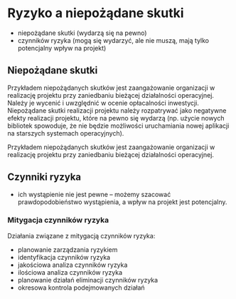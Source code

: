 # Ryzyko a niepożądane skutki

* niepożądane skutki \(wydarzą się na pewno\) 
* czynników ryzyka \(mogą się wydarzyć, ale nie muszą, mają tylko potencjalny wpływ na projekt\)

## Niepożądane skutki 

Przykładem niepożądanych skutków jest zaangażowanie organizacji w realizację projektu przy zaniedbaniu bieżącej działalności operacyjnej. Należy je wycenić i uwzględnić w ocenie opłacalności inwestycji. Niepożądane skutki realizacji projektu należy rozpatrywać jako negatywne efekty realizacji projektu, które na pewno się wydarzą \(np. użycie nowych bibliotek spowoduje, że nie będzie możliwości uruchamiania nowej aplikacji na starszych systemach operacyjnych\).

Przykładem niepożądanych skutków jest zaangażowanie organizacji w realizację projektu przy zaniedbaniu bieżącej działalności operacyjnej. 

## Czynniki ryzyka 

- ich wystąpienie nie jest pewne – możemy szacować prawdopodobieństwo wystąpienia, a wpływ na projekt jest potencjalny.

### Mitygacja czynników ryzyka

Działania związane z mitygacją czynników ryzyka:

* planowanie zarządzania ryzykiem
* identyfikacja czynników ryzyka
* jakościowa analiza czynników ryzyka
* ilościowa analiza czynników ryzyka
* planowanie działań eliminacji czynników ryzyka
* okresowa kontrola podejmowanych działań

